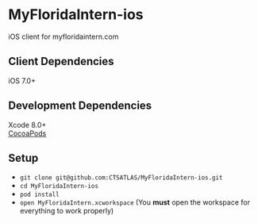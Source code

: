 # MyFloridaIntern-ios
iOS client for myfloridaintern.com

## Client Dependencies
iOS 7.0+

## Development Dependencies
Xcode 8.0+   
[CocoaPods](https://cocoapods.org/)

## Setup
* `git clone git@github.com:CTSATLAS/MyFloridaIntern-ios.git`
* `cd MyFloridaIntern-ios`
* `pod install`
* `open MyFloridaIntern.xcworkspace` (You **must** open the workspace for everything to work properly)
